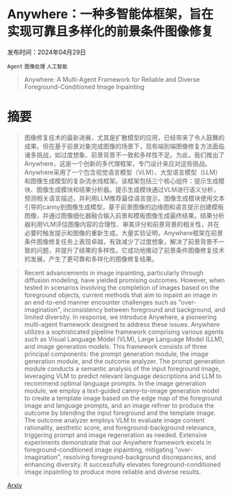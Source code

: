 # Anywhere：一种多智能体框架，旨在实现可靠且多样化的前景条件图像修复

发布时间：2024年04月29日

`Agent` `图像处理` `人工智能`

> Anywhere: A Multi-Agent Framework for Reliable and Diverse Foreground-Conditioned Image Inpainting

# 摘要

> 图像修复技术的最新进展，尤其是扩散模型的应用，已经带来了令人鼓舞的成果。但在基于前景对象完成图像的场景下，现有端到端图像修复方法面临诸多挑战，如过度想象、前景背景不一致和多样性不足。为此，我们推出了Anywhere，这是一个创新的多代理框架，专门设计来应对这些挑战。Anywhere采用了一个包含视觉语言模型（VLM）、大型语言模型（LLM）和图像生成模型的复杂流水线框架。该框架包括三个核心组件：提示生成模块、图像生成模块和结果分析器。提示生成模块通过VLM进行语义分析，预测相关语言描述，并利用LLM推荐最佳语言提示。图像生成模块使用文本引导的canny到图像生成模型，基于前景图像的边缘图和语言提示创建模板图像，并通过图像细化器融合输入前景和模板图像生成最终结果。结果分析器利用VLM评估图像内容的合理性、审美评分和前景背景的相关性，并在必要时触发提示和图像的重新生成。大量实验证明，Anywhere框架在前景条件图像修复任务上表现卓越，有效减少了过度想象，解决了前景背景不一致的问题，并提升了结果的多样性。它成功地推动了前景条件图像修复技术的发展，产生了更可靠和多样化的图像修复结果。

> Recent advancements in image inpainting, particularly through diffusion modeling, have yielded promising outcomes. However, when tested in scenarios involving the completion of images based on the foreground objects, current methods that aim to inpaint an image in an end-to-end manner encounter challenges such as "over-imagination", inconsistency between foreground and background, and limited diversity. In response, we introduce Anywhere, a pioneering multi-agent framework designed to address these issues. Anywhere utilizes a sophisticated pipeline framework comprising various agents such as Visual Language Model (VLM), Large Language Model (LLM), and image generation models. This framework consists of three principal components: the prompt generation module, the image generation module, and the outcome analyzer. The prompt generation module conducts a semantic analysis of the input foreground image, leveraging VLM to predict relevant language descriptions and LLM to recommend optimal language prompts. In the image generation module, we employ a text-guided canny-to-image generation model to create a template image based on the edge map of the foreground image and language prompts, and an image refiner to produce the outcome by blending the input foreground and the template image. The outcome analyzer employs VLM to evaluate image content rationality, aesthetic score, and foreground-background relevance, triggering prompt and image regeneration as needed. Extensive experiments demonstrate that our Anywhere framework excels in foreground-conditioned image inpainting, mitigating "over-imagination", resolving foreground-background discrepancies, and enhancing diversity. It successfully elevates foreground-conditioned image inpainting to produce more reliable and diverse results.

[Arxiv](https://arxiv.org/abs/2404.18598)